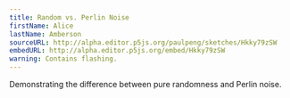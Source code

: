 ```yaml
---
title: Random vs. Perlin Noise
firstName: Alice
lastName: Amberson
sourceURL: http://alpha.editor.p5js.org/paulpeng/sketches/Hkky79zSW
embedURL: http://alpha.editor.p5js.org/embed/Hkky79zSW
warning: Contains flashing.
---
```


Demonstrating the difference between pure randomness and Perlin noise.
